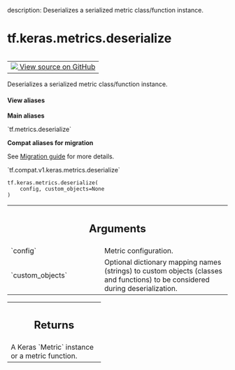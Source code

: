 description: Deserializes a serialized metric class/function instance.

<div itemscope itemtype="http://developers.google.com/ReferenceObject">
<meta itemprop="name" content="tf.keras.metrics.deserialize" />
<meta itemprop="path" content="Stable" />
</div>

# tf.keras.metrics.deserialize

<!-- Insert buttons and diff -->

<table class="tfo-notebook-buttons tfo-api nocontent" align="left">
<td>
  <a target="_blank" href="https://github.com/tensorflow/tensorflow/blob/r2.4/tensorflow/python/keras/metrics.py#L3434-L3450">
    <img src="https://www.tensorflow.org/images/GitHub-Mark-32px.png" />
    View source on GitHub
  </a>
</td>
</table>



Deserializes a serialized metric class/function instance.

<section class="expandable">
  <h4 class="showalways">View aliases</h4>
  <p>
<b>Main aliases</b>
<p>`tf.metrics.deserialize`</p>

<b>Compat aliases for migration</b>
<p>See
<a href="https://www.tensorflow.org/guide/migrate">Migration guide</a> for
more details.</p>
<p>`tf.compat.v1.keras.metrics.deserialize`</p>
</p>
</section>

<pre class="devsite-click-to-copy prettyprint lang-py tfo-signature-link">
<code>tf.keras.metrics.deserialize(
    config, custom_objects=None
)
</code></pre>



<!-- Placeholder for "Used in" -->


<!-- Tabular view -->
 <table class="responsive fixed orange">
<colgroup><col width="214px"><col></colgroup>
<tr><th colspan="2"><h2 class="add-link">Arguments</h2></th></tr>

<tr>
<td>
`config`
</td>
<td>
Metric configuration.
</td>
</tr><tr>
<td>
`custom_objects`
</td>
<td>
Optional dictionary mapping names (strings) to custom
objects (classes and functions) to be considered during deserialization.
</td>
</tr>
</table>



<!-- Tabular view -->
 <table class="responsive fixed orange">
<colgroup><col width="214px"><col></colgroup>
<tr><th colspan="2"><h2 class="add-link">Returns</h2></th></tr>
<tr class="alt">
<td colspan="2">
A Keras `Metric` instance or a metric function.
</td>
</tr>

</table>

